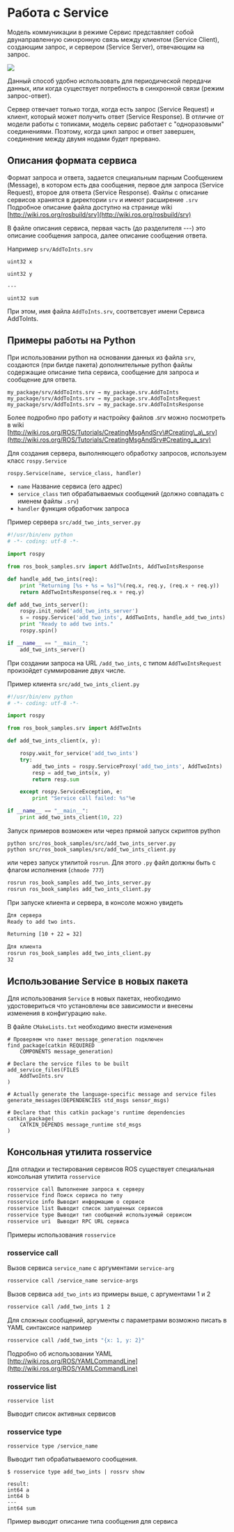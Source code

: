 # Работа с Service

Модель коммуникации в режиме Сервис представляет собой двунаправленную синхронную связь между клиентом \(Service Client\), создающим запрос, и сервером \(Service Server\), отвечающим на запрос.

![](../.gitbook/assets/ros_service%20%281%29.png)

Данный способ удобно использовать для периодической передачи данных, или когда существует потребность в синхронной связи \(режим запрос-ответ\).

Сервер отвечает только тогда, когда есть запрос \(Service Request\) и клиент, который может получить ответ \(Service Response\). В отличие от модели работы с топиками, модель сервис работает с "одноразовыми" соединениями. Поэтому, когда цикл запрос и ответ завершен, соединение между двумя нодами будет прервано.

## Описания формата сервиса

Формат запроса и ответа, задается специальным парным Сообщением \(Message\), в котором есть два сообщения, первое для запроса \(Service Request\), второе для ответа \(Service Response\). Файлы с описание сервисов хранятся в директории `srv` и имеют расширение `.srv` Подробное описание файла доступно на странице wiki [http://wiki.ros.org/rosbuild/srv](http://wiki.ros.org/rosbuild/srv)

В файле описания сервиса, первая часть \(до разделителя ---\) это описание сообщения запроса, далее описание сообщения ответа.

Например `srv/AddToInts.srv`

```text
uint32 x

uint32 y

---

uint32 sum
```

При этом, имя файла `AddToInts.srv`, соответсвует имени Сервиса AddToInts.

## Примеры работы на Python

При использовании python на основании данных из файла `srv`, создаются \(при билде пакета\) дополнительные python файлы содержащие описание типа сервиса, сообщение для запроса и сообщение для ответа.

```text
my_package/srv/AddToInts.srv → my_package.srv.AddToInts
my_package/srv/AddToInts.srv → my_package.srv.AddToIntsRequest
my_package/srv/AddToInts.srv → my_package.srv.AddToIntsResponse
```

Более подробно про работу и настройку файлов .srv можно посмотреть в wiki [http://wiki.ros.org/ROS/Tutorials/CreatingMsgAndSrv\#Creating\_a\_srv](http://wiki.ros.org/ROS/Tutorials/CreatingMsgAndSrv#Creating_a_srv)

Для создания сервера, выполняющего обработку запросов, используем класс `rospy.Service`

```python
rospy.Service(name, service_class, handler)
```

* `name` Название сервиса \(его адрес\)
* `service_class` тип обрабатываемых сообщений \(должно совпадать с именем файлы `.srv`\)
* `handler` функция обработчик запроса

Пример сервера `src/add_two_ints_server.py`

```python
#!/usr/bin/env python
# -*- coding: utf-8 -*-

import rospy

from ros_book_samples.srv import AddTwoInts, AddTwoIntsResponse

def handle_add_two_ints(req):
    print "Returning [%s + %s = %s]"%(req.x, req.y, (req.x + req.y))
    return AddTwoIntsResponse(req.x + req.y)

def add_two_ints_server():
    rospy.init_node('add_two_ints_server')
    s = rospy.Service('add_two_ints', AddTwoInts, handle_add_two_ints)
    print "Ready to add two ints."
    rospy.spin()

if __name__ == "__main__":
    add_two_ints_server()
```

При создании запроса на URL `/add_two_ints`, с типом `AddTwoIntsRequest` произойдет суммирование двух числе.

Пример клиента `src/add_two_ints_client.py`

```python
#!/usr/bin/env python
# -*- coding: utf-8 -*-

import rospy

from ros_book_samples.srv import AddTwoInts

def add_two_ints_client(x, y):

    rospy.wait_for_service('add_two_ints')
    try:
        add_two_ints = rospy.ServiceProxy('add_two_ints', AddTwoInts)
        resp = add_two_ints(x, y)
        return resp.sum

    except rospy.ServiceException, e:
        print "Service call failed: %s"%e

if __name__ == "__main__":
    print add_two_ints_client(10, 22)
```

Запуск примеров возможен или через прямой запуск скриптов python

```text
python src/ros_book_samples/src/add_two_ints_server.py
python src/ros_book_samples/src/add_two_ints_client.py
```

или через запуск утилитой `rosrun`. Для этого `.py` файл должны быть с флагом исполнения \(`chmode 777`\)

```bash
rosrun ros_book_samples add_two_ints_server.py
rosrun ros_book_samples add_two_ints_client.py
```

При запуске клиента и сервера, в консоле можно увидеть

```bash
Для сервера
Ready to add two ints.

Returning [10 + 22 = 32]

Для клиента
rosrun ros_book_samples add_two_ints_client.py
32
```

## Использование Service в новых пакета

Для использования `Service` в новых пакетах, необходимо удостовериться что установлены все зависимости и внесены изменения в конфигурацию `make`.

В файле `CMakeLists.txt` необходимо внести изменения

```text
# Проверяем что пакет message_generation подключен
find_package(catkin REQUIRED
    COMPONENTS message_generation)

# Declare the service files to be built
add_service_files(FILES
    AddTwoInts.srv
)  

# Actually generate the language-specific message and service files
generate_messages(DEPENDENCIES std_msgs sensor_msgs)

# Declare that this catkin package's runtime dependencies
catkin_package(
    CATKIN_DEPENDS message_runtime std_msgs
)
```

## Консольная утилита rosservice

Для отладки и тестирования сервисов ROS существует специальная консольная утилита `rosservice`

```bash
rosservice call Выполнение запроса к серверу
rosservice find Поиск сервиса по типу
rosservice info Выводит информацию о сервисе
rosservice list Выводит список запущенных сервисов
rosservice type Выводит тип сообщений используемый сервисом
rosservice uri  Выводит RPC URL сервиса
```

Примеры использования `rosservice`

### rosservice call <a id="rosservice_call"></a>

Вызов сервиса `service_name` c аргументами `service-arg`

```bash
rosservice call /service_name service-args
```

Вызов сервиса `add_two_ints` из примеры выше, с аргументами 1 и 2

```bash
rosservice call /add_two_ints 1 2
```

Для сложных сообщений, аргументы с параметрами возможно писать в YAML синтаксисе например

```bash
rosservice call /add_two_ints "{x: 1, y: 2}"
```

Подробно об использовании YAML [http://wiki.ros.org/ROS/YAMLCommandLine](http://wiki.ros.org/ROS/YAMLCommandLine)

### rosservice list <a id="rosservice_list"></a>

```text
rosservice list
```

Выводит список активных сервисов

### rosservice type <a id="rosservice_type"></a>

```text
rosservice type /service_name
```

Выводит тип обрабатываемого сообщения.

```text
$ rosservice type add_two_ints | rossrv show

result:
int64 a
int64 b
---
int64 sum
```

Пример выводит описание типа сообщения для сервиса

